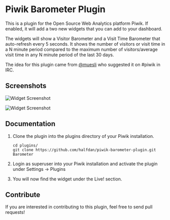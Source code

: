 # Piwik Barometer Plugin

This is a plugin for the Open Source Web Analytics platform Piwik. If enabled, it will add a two new widgets that you can add to your dashboard.

The widgets will show a Visitor Barometer and a Visit Time Barometer that auto-refresh every 5 seconds. It shows the number of visitors or visit time in a N minute period compared to the maximum number of visitors/average visit time in any N minute period of the last 30 days.

The idea for this plugin came from [@muesli](http://github.com/muesli) who suggested it on #piwik in IRC.

## Screenshots

![Widget Screenshot](https://s3-eu-west-1.amazonaws.com/geekproject/screenshots/piwik-barometer-01.png)

![Widget Screenshot](https://s3-eu-west-1.amazonaws.com/geekproject/screenshots/piwik-barometer-02.png)

## Documentation

1. Clone the plugin into the plugins directory of your Piwik installation.

   ```
   cd plugins/
   git clone https://github.com/halfdan/piwik-barometer-plugin.git Barometer
   ```

2. Login as superuser into your Piwik installation and activate the plugin under Settings -> Plugins

3. You will now find the widget under the Live! section.

## Contribute 

If you are interested in contributing to this plugin, feel free to send pull requests!

